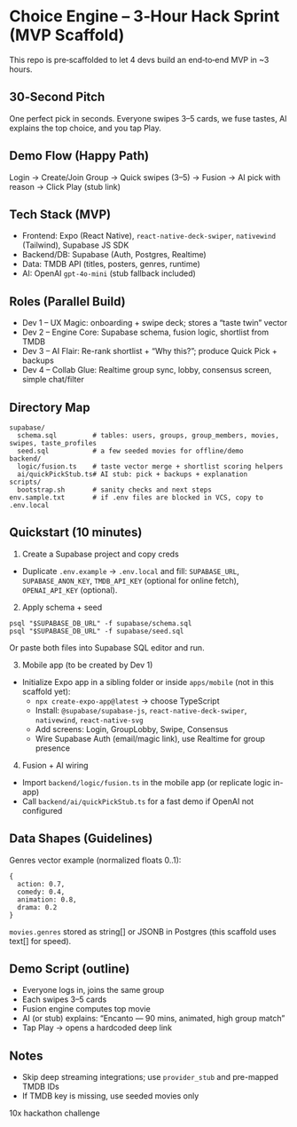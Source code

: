 # Choice Engine – 3‑Hour Hack Sprint (MVP Scaffold)

This repo is pre‑scaffolded to let 4 devs build an end‑to‑end MVP in ~3 hours.

## 30‑Second Pitch
One perfect pick in seconds. Everyone swipes 3–5 cards, we fuse tastes, AI explains the top choice, and you tap Play.

## Demo Flow (Happy Path)
Login → Create/Join Group → Quick swipes (3–5) → Fusion → AI pick with reason → Click Play (stub link)

## Tech Stack (MVP)
- Frontend: Expo (React Native), `react-native-deck-swiper`, `nativewind` (Tailwind), Supabase JS SDK
- Backend/DB: Supabase (Auth, Postgres, Realtime)
- Data: TMDB API (titles, posters, genres, runtime)
- AI: OpenAI `gpt-4o-mini` (stub fallback included)

## Roles (Parallel Build)
- Dev 1 – UX Magic: onboarding + swipe deck; stores a “taste twin” vector
- Dev 2 – Engine Core: Supabase schema, fusion logic, shortlist from TMDB
- Dev 3 – AI Flair: Re-rank shortlist + “Why this?”; produce Quick Pick + backups
- Dev 4 – Collab Glue: Realtime group sync, lobby, consensus screen, simple chat/filter

## Directory Map
```
supabase/
  schema.sql         # tables: users, groups, group_members, movies, swipes, taste_profiles
  seed.sql           # a few seeded movies for offline/demo
backend/
  logic/fusion.ts    # taste vector merge + shortlist scoring helpers
  ai/quickPickStub.ts# AI stub: pick + backups + explanation
scripts/
  bootstrap.sh       # sanity checks and next steps
env.sample.txt       # if .env files are blocked in VCS, copy to .env.local
```

## Quickstart (10 minutes)
1) Create a Supabase project and copy creds
- Duplicate `.env.example` → `.env.local` and fill: `SUPABASE_URL`, `SUPABASE_ANON_KEY`, `TMDB_API_KEY` (optional for online fetch), `OPENAI_API_KEY` (optional).

2) Apply schema + seed
```
psql "$SUPABASE_DB_URL" -f supabase/schema.sql
psql "$SUPABASE_DB_URL" -f supabase/seed.sql
```
Or paste both files into Supabase SQL editor and run.

3) Mobile app (to be created by Dev 1)
- Initialize Expo app in a sibling folder or inside `apps/mobile` (not in this scaffold yet):
  - `npx create-expo-app@latest` → choose TypeScript
  - Install: `@supabase/supabase-js`, `react-native-deck-swiper`, `nativewind`, `react-native-svg`
  - Add screens: Login, GroupLobby, Swipe, Consensus
  - Wire Supabase Auth (email/magic link), use Realtime for group presence

4) Fusion + AI wiring
- Import `backend/logic/fusion.ts` in the mobile app (or replicate logic in-app)
- Call `backend/ai/quickPickStub.ts` for a fast demo if OpenAI not configured

## Data Shapes (Guidelines)
Genres vector example (normalized floats 0..1):
```
{
  action: 0.7,
  comedy: 0.4,
  animation: 0.8,
  drama: 0.2
}
```
`movies.genres` stored as string[] or JSONB in Postgres (this scaffold uses text[] for speed).

## Demo Script (outline)
- Everyone logs in, joins the same group
- Each swipes 3–5 cards
- Fusion engine computes top movie
- AI (or stub) explains: “Encanto — 90 mins, animated, high group match”
- Tap Play → opens a hardcoded deep link

## Notes
- Skip deep streaming integrations; use `provider_stub` and pre-mapped TMDB IDs
- If TMDB key is missing, use seeded movies only

10x hackathon challenge
